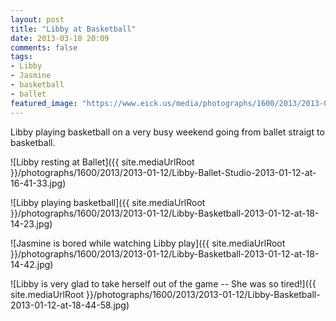 ```yaml
---
layout: post
title: "Libby at Basketball"
date: 2013-03-18 20:09
comments: false
tags: 
- Libby
- Jasmine
- basketball
- ballet
featured_image: "https://www.eick.us/media/photographs/1600/2013/2013-01-12/Libby-Ballet-Studio-2013-01-12-at-16-41-33.jpg"
---
```

Libby playing basketball on a very busy weekend going from ballet straigt to basketball.

![Libby resting at Ballet]({{ site.mediaUrlRoot }}/photographs/1600/2013/2013-01-12/Libby-Ballet-Studio-2013-01-12-at-16-41-33.jpg)

![Libby playing basketball]({{ site.mediaUrlRoot }}/photographs/1600/2013/2013-01-12/Libby-Basketball-2013-01-12-at-18-14-23.jpg)

![Jasmine is bored while watching Libby play]({{ site.mediaUrlRoot }}/photographs/1600/2013/2013-01-12/Libby-Basketball-2013-01-12-at-18-14-42.jpg)

![Libby is very glad to take herself out of the game -- She was so tired!]({{ site.mediaUrlRoot }}/photographs/1600/2013/2013-01-12/Libby-Basketball-2013-01-12-at-18-44-58.jpg)

